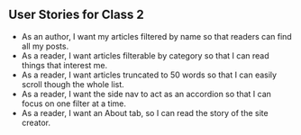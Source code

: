 ## User Stories for Class 2
 - As an author, I want my articles filtered by name so that readers can find all my posts.
 - As a reader, I want articles filterable by category so that I can read things that interest me.
 - As a reader, I want articles truncated to 50 words so that I can easily scroll though the whole list.
 - As a reader, I want the side nav to act as an accordion so that I can focus on one filter at a time.
 - As a reader, I want an About tab, so I can read the story of the site creator.
